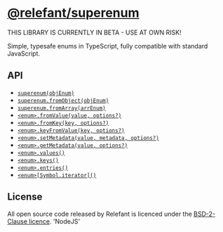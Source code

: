 [@relefant/superenum](../README.md)
================

THIS LIBRARY IS CURRENTLY IN BETA - USE AT OWN RISK!

Simple, typesafe enums in TypeScript, fully compatible with standard JavaScript.



## API

- [`superenum(objEnum)`](./interfaces/Superenum.md)
- [`superenum.fromObject(objEnum)`](./interfaces/Superenum.md#fromobject)
- [`superenum.fromArray(arrEnum)`](./interfaces/Superenum.md#fromarray)
- [`<enum>.fromValue(value, options?)`](./interfaces/EnumExtensions.md#fromvalue)
- [`<enum>.fromKey(key, options?)`](./interfaces/EnumExtensions.md#fromkey)
- [`<enum>.keyFromValue(key, options?)`](./interfaces/EnumExtensions.md#keyfromvalue)
- [`<enum>.setMetadata(value, metadata, options?)`](./interfaces/EnumExtensions.md#setmetadata)
- [`<enum>.getMetadata(value, options?)`](./interfaces/EnumExtensions.md#getmetadata)
- [`<enum>.values()`](./interfaces/EnumExtensions.md#values)
- [`<enum>.keys()`](./interfaces/EnumExtensions.md#keys)
- [`<enum>.entries()`](./interfaces/EnumExtensions.md#entries)
- [`<enum>[Symbol.iterator]()`](./interfaces/EnumExtensions.md#fromvalue)

## License

All open source code released by Relefant is licenced under the [BSD-2-Clause licence](https://opensource.org/licenses/BSD-2-Clause).
'NodeJS'
